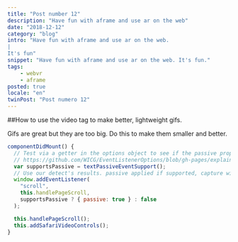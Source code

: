 ```yaml
---
title: "Post number 12"
description: "Have fun with aframe and use ar on the web"
date: "2018-12-12"
category: "blog"
intro: "Have fun with aframe and use ar on the web.
|
It's fun"
snippet: "Have fun with aframe and use ar on the web. It's fun."
tags:
    - webvr
    - aframe
posted: true
locale: "en"
twinPost: "Post numero 12"
---
```


##How to use the video tag to make better, lightweight gifs.

Gifs are great but they are too big. Do this to make them smaller and better.

```javascript
componentDidMount() {
  // Test via a getter in the options object to see if the passive property is accessed
  // https://github.com/WICG/EventListenerOptions/blob/gh-pages/explainer.md#feature-detection
  var supportsPassive = textPassiveEventSupport();
  // Use our detect's results. passive applied if supported, capture will be false either way.
  window.addEventListener(
    "scroll",
    this.handlePageScroll,
    supportsPassive ? { passive: true } : false
  );

  this.handlePageScroll();
  this.addSafariVideoControls();
}
```